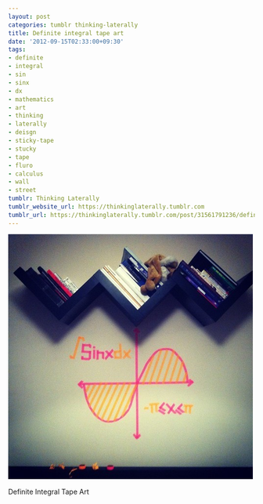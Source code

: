```yaml
---
layout: post
categories: tumblr thinking-laterally
title: Definite integral tape art
date: '2012-09-15T02:33:00+09:30'
tags:
- definite
- integral
- sin
- sinx
- dx
- mathematics
- art
- thinking
- laterally
- deisgn
- sticky-tape
- stucky
- tape
- fluro
- calculus
- wall
- street
tumblr: Thinking Laterally
tumblr_website_url: https://thinkinglaterally.tumblr.com
tumblr_url: https://thinkinglaterally.tumblr.com/post/31561791236/definite-integral-tape-art
---
```

 ![](/content/images/tumblr/thinking-laterally/tumblr_maddw6gfrJ1qh9he3o1_r1_500.jpg)  

Definite Integral Tape Art

